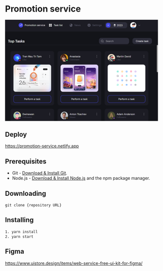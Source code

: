 # Promotion service

![image](./src/assets/screenshots/promotion-service.png)

## Deploy

https://promotion-service.netlify.app

## Prerequisites

- Git - [Download & Install Git](https://git-scm.com/downloads).
- Node.js - [Download & Install Node.js](https://nodejs.org/en/download/) and the npm package manager.

## Downloading

```
git clone {repository URL}
```

## Installing

```
1. yarn install
2. yarn start
```

## Figma

https://www.uistore.design/items/web-service-free-ui-kit-for-figma/
